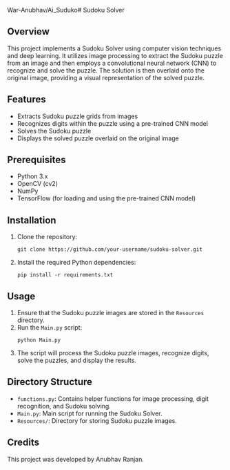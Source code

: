 War-Anubhav/Ai_Suduko# Sudoku Solver

## Overview
This project implements a Sudoku Solver using computer vision techniques and deep learning. It utilizes image processing to extract the Sudoku puzzle from an image and then employs a convolutional neural network (CNN) to recognize and solve the puzzle. The solution is then overlaid onto the original image, providing a visual representation of the solved puzzle.

## Features
- Extracts Sudoku puzzle grids from images
- Recognizes digits within the puzzle using a pre-trained CNN model
- Solves the Sudoku puzzle
- Displays the solved puzzle overlaid on the original image

## Prerequisites
- Python 3.x
- OpenCV (cv2)
- NumPy
- TensorFlow (for loading and using the pre-trained CNN model)

## Installation
1. Clone the repository:
   ```
   git clone https://github.com/your-username/sudoku-solver.git
   ```
2. Install the required Python dependencies:
   ```
   pip install -r requirements.txt
   ```

## Usage
1. Ensure that the Sudoku puzzle images are stored in the `Resources` directory.
2. Run the `Main.py` script:
   ```
   python Main.py
   ```
3. The script will process the Sudoku puzzle images, recognize digits, solve the puzzles, and display the results.

## Directory Structure
- `functions.py`: Contains helper functions for image processing, digit recognition, and Sudoku solving.
- `Main.py`: Main script for running the Sudoku Solver.
- `Resources/`: Directory for storing Sudoku puzzle images.

## Credits
This project was developed by Anubhav Ranjan.
